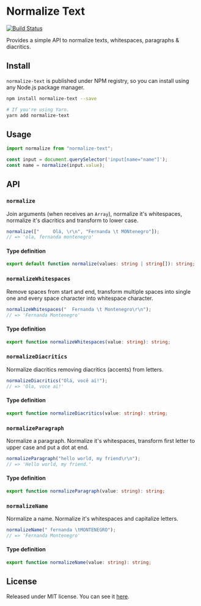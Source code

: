 # Normalize Text

[![Build Status][ci-status-badge]][ci-status]

Provides a simple API to normalize texts, whitespaces, paragraphs & diacritics.

## Install

`normalize-text` is published under NPM registry, so you can install using any Node.js package manager.

```sh
npm install normalize-text --save

# If you're using Yarn.
yarn add normalize-text
```

## Usage

```js
import normalize from "normalize-text";

const input = document.querySelector('input[name="name"]');
const name = normalize(input.value);
```

## API

### `normalize`

Join arguments (when receives an `Array`), normalize it's whitespaces, normalize it's diacritics and transform to lower case.

```js
normalize(["     Olá, \r\n", "Fernanda \t MONtenegro"]);
// => 'ola, fernanda montenegro'
```

#### Type definition

```ts
export default function normalize(values: string | string[]): string;
```

### `normalizeWhitespaces`

Remove spaces from start and end, transform multiple spaces into single one and every space character into whitespace character.

```js
normalizeWhitespaces("  Fernanda \t Montenegro\r\n");
// => 'Fernanda Montenegro'
```

#### Type definition

```ts
export function normalizeWhitespaces(value: string): string;
```

### `normalizeDiacritics`

Normalize diacritics removing diacritics (accents) from letters.

```js
normalizeDiacritics("Olá, você aí!");
// => 'Ola, voce ai!'
```

#### Type definition

```ts
export function normalizeDiacritics(value: string): string;
```

### `normalizeParagraph`

Normalize a paragraph. Normalize it's whitespaces, transform first letter to upper case and put a dot at end.

```js
normalizeParagraph("hello world, my friend\r\n");
// => 'Hello world, my friend.'
```

#### Type definition

```ts
export function normalizeParagraph(value: string): string;
```

### `normalizeName`

Normalize a name. Normalize it's whitespaces and capitalize letters.

```js
normalizeName(" fernanda \tMONTENEGRO");
// => 'Fernanda Montenegro'
```

#### Type definition

```ts
export function normalizeName(value: string): string;
```

## License

Released under MIT license. You can see it [here][license].

<!-- Links -->

[license]: ./LICENSE
[ci-status]: https://travis-ci.org/VitorLuizC/normalize-text
[ci-status-badge]: https://travis-ci.org/VitorLuizC/normalize-text.svg?branch=master
